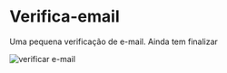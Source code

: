# Verifica-email
Uma pequena verificação de e-mail. Ainda tem finalizar



![verificar e-mail](https://user-images.githubusercontent.com/34645647/84158381-2f848980-aa42-11ea-9e17-8f303d0c99ca.gif)
